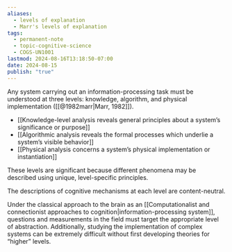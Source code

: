 ```yaml
---
aliases:
  - levels of explanation
  - Marr's levels of explanation
tags:
  - permanent-note
  - topic-cognitive-science
  - COGS-UN1001
lastmod: 2024-08-16T13:18:50-07:00
date: 2024-08-15
publish: "true"
---
```

Any system carrying out an information-processing task must be understood at three levels: knowledge, algorithm, and physical implementation ([[@1982marr|Marr, 1982]]).

- [[Knowledge-level analysis reveals general principles about a system’s significance or purpose]]
- [[Algorithmic analysis reveals the formal processes which underlie a system’s visible behavior]]
- [[Physical analysis concerns a system’s physical implementation or instantiation]]

These levels are significant because different phenomena may be described using unique, level-specific principles.

The descriptions of cognitive mechanisms at each level are content-neutral.

Under the classical approach to the brain as an [[Computationalist and connectionist approaches to cognition|information-processing system]], questions and measurements in the field must target the appropriate level of abstraction. Additionally, studying the implementation of complex systems can be extremely difficult without first developing theories for “higher” levels.